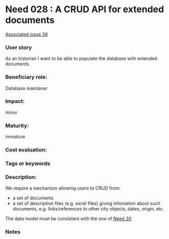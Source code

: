 # Need 028 : A CRUD API for extended documents

[Associated issue 38](https://github.com/MEPP-team/RICT/issues/38)

### User story

As an historian I want to be able to populate the database with extended documents.

### Beneficiary role: 
Database maintaner

### Impact: 
minor

### Maturity: 
immature

### Cost evaluation: 

### Tags or keywords

### Description:
We require a mechanism allowing users to CRUD from:
  * a set of documents
  * a set of description files (e.g. excel files) giving infomation about such documents, e.g. links/references to other city objects, dates, origin, etc.

The data model must be consistent with the one of [Need 20](https://github.com/MEPP-team/RICT/blob/master/Doc/Devel/Needs/Need020.md)

### Notes

